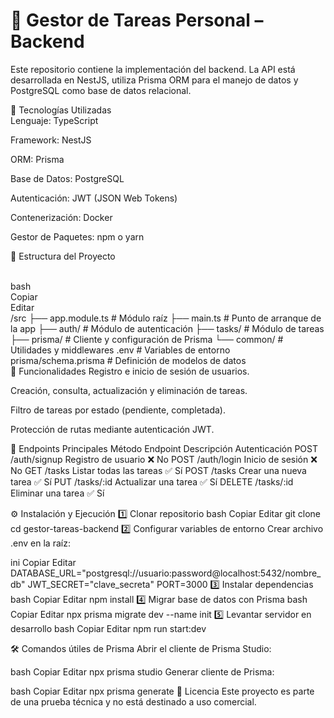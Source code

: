 <h1>📌 Gestor de Tareas Personal – Backend </h1>

Este repositorio contiene la implementación del backend.
La API está desarrollada en NestJS, utiliza Prisma ORM para el manejo de datos y PostgreSQL como base de datos relacional.

🚀 Tecnologías Utilizadas
<br>
Lenguaje: TypeScript

Framework: NestJS

ORM: Prisma

Base de Datos: PostgreSQL

Autenticación: JWT (JSON Web Tokens)

Contenerización: Docker

Gestor de Paquetes: npm o yarn

📂 Estructura del Proyecto

<br>
bash

<br>
Copiar

<br>
Editar

<br>
/src
 ├── app.module.ts         # Módulo raíz
 ├── main.ts               # Punto de arranque de la app
 ├── auth/                 # Módulo de autenticación
 ├── tasks/                # Módulo de tareas
 ├── prisma/               # Cliente y configuración de Prisma
 └── common/               # Utilidades y middlewares
.env                       # Variables de entorno
prisma/schema.prisma       # Definición de modelos de datos

<br>
🔑 Funcionalidades
Registro e inicio de sesión de usuarios.

Creación, consulta, actualización y eliminación de tareas.

Filtro de tareas por estado (pendiente, completada).

Protección de rutas mediante autenticación JWT.

📡 Endpoints Principales
Método	Endpoint	Descripción	Autenticación
POST	/auth/signup	Registro de usuario	❌ No
POST	/auth/login	Inicio de sesión	❌ No
GET	/tasks	Listar todas las tareas	✅ Sí
POST	/tasks	Crear una nueva tarea	✅ Sí
PUT	/tasks/:id	Actualizar una tarea	✅ Sí
DELETE	/tasks/:id	Eliminar una tarea	✅ Sí

⚙️ Instalación y Ejecución
1️⃣ Clonar repositorio
bash
Copiar
Editar
git clone 
cd gestor-tareas-backend
2️⃣ Configurar variables de entorno
Crear archivo .env en la raíz:

ini
Copiar
Editar
DATABASE_URL="postgresql://usuario:password@localhost:5432/nombre_db"
JWT_SECRET="clave_secreta"
PORT=3000
3️⃣ Instalar dependencias
bash
Copiar
Editar
npm install
4️⃣ Migrar base de datos con Prisma
bash
Copiar
Editar
npx prisma migrate dev --name init
5️⃣ Levantar servidor en desarrollo
bash
Copiar
Editar
npm run start:dev

🛠 Comandos útiles de Prisma
Abrir el cliente de Prisma Studio:

bash
Copiar
Editar
npx prisma studio
Generar cliente de Prisma:

bash
Copiar
Editar
npx prisma generate
📄 Licencia
Este proyecto es parte de una prueba técnica y no está destinado a uso comercial.

